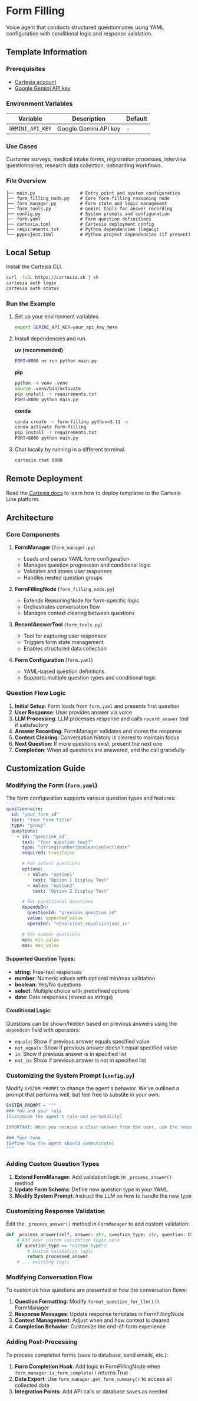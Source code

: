 # Form Filling

Voice agent that conducts structured questionnaires using YAML configuration with conditional logic and response validation.

## Template Information

### Prerequisites

- [Cartesia account](https://play.cartesia.ai)
- [Google Gemini API key](https://aistudio.google.com/app/apikey)

### Environment Variables

| Variable | Description | Default |
|----------|-------------|---------|
| `GEMINI_API_KEY` | Google Gemini API key | - |

### Use Cases

Customer surveys, medical intake forms, registration processes, interview questionnaires, research data collection, onboarding workflows.

### File Overview

```
├── main.py                 # Entry point and system configuration
├── form_filling_node.py    # Core form-filling reasoning node
├── form_manager.py         # Form state and logic management
├── form_tools.py           # Gemini tools for answer recording
├── config.py               # System prompts and configuration
├── form.yaml               # Form question definitions
├── cartesia.toml           # Cartesia deployment config
├── requirements.txt        # Python dependencies (legacy)
└── pyproject.toml          # Python project dependencies (if present)
```

## Local Setup

Install the Cartesia CLI.
```zsh
curl -fsSL https://cartesia.sh | sh
cartesia auth login
cartesia auth status
```

### Run the Example

1. Set up your environment variables.
   ```zsh
   export GEMINI_API_KEY=your_api_key_here
   ```

2. Install dependencies and run.

   **uv (recommended)**
   ```zsh
   PORT=8000 uv run python main.py
   ```

   **pip**
   ```zsh
   python -m venv .venv
   source .venv/bin/activate
   pip install -r requirements.txt
   PORT=8000 python main.py
   ```

   **conda**
   ```zsh
   conda create -n form-filling python=3.11 -y
   conda activate form-filling
   pip install -r requirements.txt
   PORT=8000 python main.py
   ```

3. Chat locally by running in a different terminal.
   ```zsh
   cartesia chat 8000
   ```

## Remote Deployment

Read the [Cartesia docs](https://docs.cartesia.ai/line/) to learn how to deploy templates to the Cartesia Line platform.

## Architecture

### Core Components

1. **FormManager** (`form_manager.py`)
   - Loads and parses YAML form configuration
   - Manages question progression and conditional logic
   - Validates and stores user responses
   - Handles nested question groups

2. **FormFillingNode** (`form_filling_node.py`)
   - Extends ReasoningNode for form-specific logic
   - Orchestrates conversation flow
   - Manages context clearing between questions

3. **RecordAnswerTool** (`form_tools.py`)
   - Tool for capturing user responses
   - Triggers form state management
   - Enables structured data collection

4. **Form Configuration** (`form.yaml`)
   - YAML-based question definitions
   - Supports multiple question types and conditional logic

### Question Flow Logic

1. **Initial Setup**: Form loads from `form.yaml` and presents first question
2. **User Response**: User provides answer via voice
3. **LLM Processing**: LLM processes response and calls `record_answer` tool if satisfactory
4. **Answer Recording**: FormManager validates and stores the response
5. **Context Clearing**: Conversation history is cleared to maintain focus
6. **Next Question**: If more questions exist, present the next one
7. **Completion**: When all questions are answered, end the call gracefully

## Customization Guide

### Modifying the Form (`form.yaml`)

The form configuration supports various question types and features:

```yaml
questionnaire:
  id: "your_form_id"
  text: "Your Form Title"
  type: "group"
  questions:
    - id: "question_id"
      text: "Your question text?"
      type: "string|number|boolean|select|date"
      required: true|false

      # For select questions
      options:
        - value: "option1"
          text: "Option 1 Display Text"
        - value: "option2"
          text: "Option 2 Display Text"

      # For conditional questions
      dependsOn:
        questionId: "previous_question_id"
        value: expected_value
        operator: "equals|not_equals|in|not_in"

      # For number questions
      min: min_value
      max: max_value
```

#### Supported Question Types:
- **string**: Free-text responses
- **number**: Numeric values with optional min/max validation
- **boolean**: Yes/No questions
- **select**: Multiple choice with predefined options
- **date**: Date responses (stored as strings)

#### Conditional Logic:
Questions can be shown/hidden based on previous answers using the `dependsOn` field with operators:
- `equals`: Show if previous answer equals specified value
- `not_equals`: Show if previous answer doesn't equal specified value
- `in`: Show if previous answer is in specified list
- `not_in`: Show if previous answer is not in specified list

### Customizing the System Prompt (`config.py`)

Modify `SYSTEM_PROMPT` to change the agent's behavior. We've outlined a prompt that performs well, but feel free to substite in your own.

```python
SYSTEM_PROMPT = """
### You and your role
[Customize the agent's role and personality]

IMPORTANT: When you receive a clear answer from the user, use the record_answer tool to record their response.

### Your tone
[Define how the agent should communicate]
"""
```

### Adding Custom Question Types

1. **Extend FormManager**: Add validation logic in `_process_answer()` method
2. **Update Form Schema**: Define new question type in your YAML
3. **Modify System Prompt**: Instruct the LLM on how to handle the new type

### Customizing Response Validation

Edit the `_process_answer()` method in `FormManager` to add custom validation:

```python
def _process_answer(self, answer: str, question_type: str, question: Dict[str, Any]) -> Any:
    # Add your custom validation logic here
    if question_type == "custom_type":
        # Custom validation logic
        return processed_answer
    # ... existing logic
```

### Modifying Conversation Flow

To customize how questions are presented or how the conversation flows:

1. **Question Formatting**: Modify `format_question_for_llm()` in FormManager
2. **Response Messages**: Update response templates in FormFillingNode
3. **Context Management**: Adjust when and how context is cleared
4. **Completion Behavior**: Customize the end-of-form experience

### Adding Post-Processing

To process completed forms (save to database, send emails, etc.):

1. **Form Completion Hook**: Add logic in FormFillingNode when `form_manager.is_form_complete()` returns True
2. **Data Export**: Use `form_manager.get_form_summary()` to access all collected data
3. **Integration Points**: Add API calls or database saves as needed
